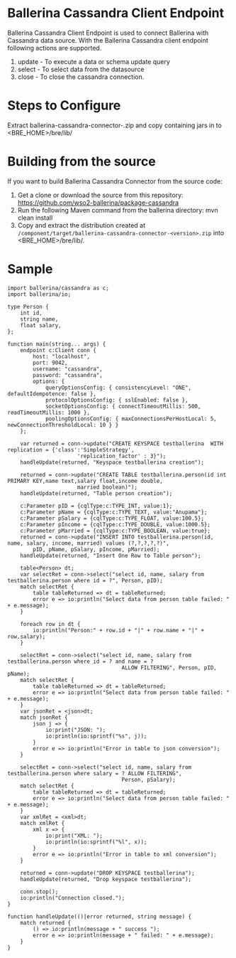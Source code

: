 # Ballerina Cassandra Client Endpoint

Ballerina Cassandra Client Endpoint is used to connect Ballerina with Cassandra data source. With the Ballerina Cassandra client endpoint following actions are supported.

1. update - To execute a data or schema update query
2. select - To select data from the datasource
3. close - To close the cassandra connection.

Steps to Configure
==================================

Extract ballerina-cassandra-connector-<version>.zip and copy containing jars in to <BRE_HOME>/bre/lib/

Building from the source
==================================
If you want to build Ballerina Cassandra Connector from the source code:

1. Get a clone or download the source from this repository:
    https://github.com/wso2-ballerina/package-cassandra
2. Run the following Maven command from the ballerina directory: 
    mvn clean install
3. Copy and extract the distribution created at `/component/target/ballerina-cassandra-connector-<version>.zip`  into <BRE_HOME>/bre/lib/.

Sample
==================================

```ballerina
import ballerina/cassandra as c;
import ballerina/io;

type Person {
    int id,
    string name,
    float salary,
};

function main(string... args) {
    endpoint c:Client conn {
        host: "localhost",
        port: 9042,
        username: "cassandra",
        password: "cassandra",
        options: {
            queryOptionsConfig: { consistencyLevel: "ONE", defaultIdempotence: false },
            protocolOptionsConfig: { sslEnabled: false },
            socketOptionsConfig: { connectTimeoutMillis: 500, readTimeoutMillis: 1000 },
            poolingOptionsConfig: { maxConnectionsPerHostLocal: 5, newConnectionThresholdLocal: 10 } }
    };

    var returned = conn->update("CREATE KEYSPACE testballerina  WITH replication = {'class':'SimpleStrategy',
                      'replication_factor' : 3}");
    handleUpdate(returned, "Keyspace testballerina creation");

    returned = conn->update("CREATE TABLE testballerina.person(id int PRIMARY KEY,name text,salary float,income double,
                      married boolean)");
    handleUpdate(returned, "Table person creation");

    c:Parameter pID = {cqlType:c:TYPE_INT, value:1};
    c:Parameter pName = {cqlType:c:TYPE_TEXT, value:"Anupama"};
    c:Parameter pSalary = {cqlType:c:TYPE_FLOAT, value:100.5};
    c:Parameter pIncome = {cqlType:c:TYPE_DOUBLE, value:1000.5};
    c:Parameter pMarried = {cqlType:c:TYPE_BOOLEAN, value:true};
    returned = conn->update("INSERT INTO testballerina.person(id, name, salary, income, married) values (?,?,?,?,?)",
        pID, pName, pSalary, pIncome, pMarried);
    handleUpdate(returned, "Insert One Row to Table person");

    table<Person> dt;
    var selectRet = conn->select("select id, name, salary from testballerina.person where id = ?", Person, pID);
    match selectRet {
        table tableReturned => dt = tableReturned;
        error e => io:println("Select data from person table failed: " + e.message);
    }

    foreach row in dt {
        io:println("Person:" + row.id + "|" + row.name + "|" + row.salary);
    }

    selectRet = conn->select("select id, name, salary from testballerina.person where id = ? and name = ?
                                    ALLOW FILTERING", Person, pID, pName);
    match selectRet {
        table tableReturned => dt = tableReturned;
        error e => io:println("Select data from person table failed: " + e.message);
    }
    var jsonRet = <json>dt;
    match jsonRet {
        json j => {
            io:print("JSON: ");
            io:println(io:sprintf("%s", j));
        }
        error e => io:println("Error in table to json conversion");
    }

    selectRet = conn->select("select id, name, salary from testballerina.person where salary = ? ALLOW FILTERING",
                                    Person, pSalary);
    match selectRet {
        table tableReturned => dt = tableReturned;
        error e => io:println("Select data from person table failed: " + e.message);
    }
    var xmlRet = <xml>dt;
    match xmlRet {
        xml x => {
            io:print("XML: ");
            io:println(io:sprintf("%l", x));
        }
        error e => io:println("Error in table to xml conversion");
    }

    returned = conn->update("DROP KEYSPACE testballerina");
    handleUpdate(returned, "Drop keyspace testballerina");

    conn.stop();
    io:println("Connection closed.");
}

function handleUpdate(()|error returned, string message) {
    match returned {
        () => io:println(message + " success ");
        error e => io:println(message + " failed: " + e.message);
    }
}
 ```